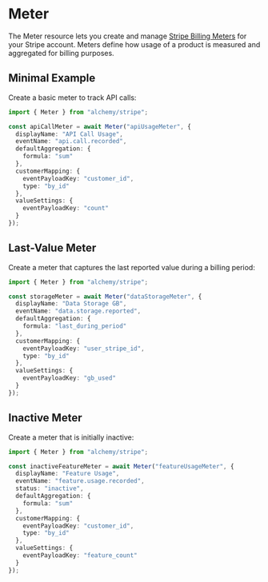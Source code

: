 # Meter

The Meter resource lets you create and manage [Stripe Billing Meters](https://stripe.com/docs/billing/usage-based-billing/meters) for your Stripe account. Meters define how usage of a product is measured and aggregated for billing purposes.

## Minimal Example

Create a basic meter to track API calls:

```ts
import { Meter } from "alchemy/stripe";

const apiCallMeter = await Meter("apiUsageMeter", {
  displayName: "API Call Usage",
  eventName: "api.call.recorded",
  defaultAggregation: {
    formula: "sum"
  },
  customerMapping: {
    eventPayloadKey: "customer_id",
    type: "by_id"
  },
  valueSettings: {
    eventPayloadKey: "count"
  }
});
```

## Last-Value Meter

Create a meter that captures the last reported value during a billing period:

```ts
import { Meter } from "alchemy/stripe";

const storageMeter = await Meter("dataStorageMeter", {
  displayName: "Data Storage GB",
  eventName: "data.storage.reported",
  defaultAggregation: {
    formula: "last_during_period"
  },
  customerMapping: {
    eventPayloadKey: "user_stripe_id",
    type: "by_id"
  },
  valueSettings: {
    eventPayloadKey: "gb_used"
  }
});
```

## Inactive Meter

Create a meter that is initially inactive:

```ts
import { Meter } from "alchemy/stripe";

const inactiveFeatureMeter = await Meter("featureUsageMeter", {
  displayName: "Feature Usage",
  eventName: "feature.usage.recorded",
  status: "inactive",
  defaultAggregation: {
    formula: "sum"
  },
  customerMapping: {
    eventPayloadKey: "customer_id",
    type: "by_id"
  },
  valueSettings: {
    eventPayloadKey: "feature_count"
  }
});
```
